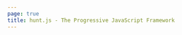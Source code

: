 ```yaml
---
page: true
title: hunt.js - The Progressive JavaScript Framework
---
```


<script setup>
import Home from '@theme/components/Home.vue'
</script>

<Home />
